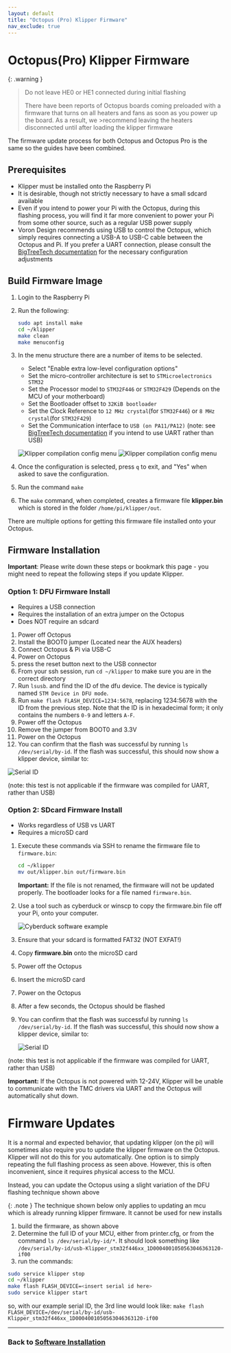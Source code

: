 ```yaml
---
layout: default
title: "Octopus (Pro) Klipper Firmware"
nav_exclude: true
---
```


# Octopus(Pro) Klipper Firmware

{: .warning }
>Do not leave HE0 or HE1 connected during initial flashing
>
>There have been reports of Octopus boards coming preloaded with a firmware that turns on all heaters and fans as soon as you power up the board.  As a result, we >recommend leaving the heaters disconnected until after loading the klipper firmware

The firmware update process for both Octopus and Octopus Pro is the same so the guides have been combined.

## Prerequisites

* Klipper must be installed onto the Raspberry Pi
* It is desirable, though not strictly necessary to have a small sdcard available
* Even if you intend to power your Pi with the Octopus, during this flashing process, you will find it far more convenient to power your Pi from some other source, such as a regular USB power supply
* Voron Design recommends using USB to control the Octopus, which simply requires connecting a USB-A to USB-C cable between the Octopus and Pi.  If you prefer a UART connection, please consult the [BigTreeTech documentation](https://github.com/bigtreetech/BIGTREETECH-OCTOPUS-V1.0/tree/master/Octopus%20works%20on%20Voron%20v2.4/Firmware/Klipper) for the necessary configuration adjustments

## Build Firmware Image

1. Login to the Raspberry Pi
2. Run the following:

   ```bash
   sudo apt install make
   cd ~/klipper
   make clean
   make menuconfig
   ```

3. In the menu structure there are a number of items to be selected.

    * Select "Enable extra low-level configuration options"
    * Set the micro-controller architecture is set to `STMicroelectronics STM32`
    * Set the Processor model to `STM32F446` or `STM32F429` (Depends on the MCU of your motherboard)
    * Set the Bootloader offset to `32KiB bootloader`
    * Set the Clock Reference to `12 MHz crystal`(for `STM32F446`) or `8 MHz crystal`(for `STM32F429`)
    * Set the Communication interface to `USB (on PA11/PA12)`  (note: see [BigTreeTech documentation](https://github.com/bigtreetech/BIGTREETECH-OCTOPUS-V1.0/tree/master/Octopus%20works%20on%20Voron%20v2.4/Firmware/Klipper) if you intend to use UART rather than USB)

    ![Klipper compilation config menu](./images/octopus_f446_klipper_menuconfig.png)
    ![Klipper compilation config menu](./images/octopus_f429_klipper_menuconfig.png)

4. Once the configuration is selected, press `q` to exit, and "Yes" when asked to save the configuration.
5. Run the command `make`
6. The `make` command, when completed, creates a firmware file **klipper.bin** which is stored in the folder `/home/pi/klipper/out`.

There are multiple options for getting this firmware file installed onto your Octopus.

## Firmware Installation

**Important**: Please write down these steps or bookmark this page - you might need to repeat the following steps if you update Klipper.

### Option 1: DFU Firmware Install

* Requires a USB connection
* Requires the installation of an extra jumper on the Octopus
* Does NOT require an sdcard

1. Power off Octopus
2. Install the BOOT0 jumper (Located near the AUX headers)
3. Connect Octopus & Pi via USB-C
4. Power on Octopus
5. press the reset button next to the USB connector
6. From your ssh session, run `cd ~/klipper` to make sure you are in the correct directory
7. Run `lsusb`. and find the ID of the dfu device. The device is typically named `STM Device in DFU mode`.
8. Run `make flash FLASH_DEVICE=1234:5678`, replacing 1234:5678 with the ID from the previous step. Note that the ID is in hexadecimal form; it only contains the numbers `0-9` and letters `A-F`.
9. Power off the Octopus
10. Remove the jumper from BOOT0 and 3.3V
11. Power on the Octopus
12. You can confirm that the flash was successful by running `ls /dev/serial/by-id`. If the flash was successful, this should now show a klipper device, similar to:

   ![Serial ID](./images/stm32f446_id.png)

   (note: this test is not applicable if the firmware was compiled for UART, rather than USB)


### Option 2: SDcard Firmware Install

* Works regardless of USB vs UART
* Requires a microSD card

1. Execute these commands via SSH to rename the firmware file to `firmware.bin`:

   ```bash
   cd ~/klipper
   mv out/klipper.bin out/firmware.bin
   ```

   **Important:** If the file is not renamed, the firmware will not be updated properly. The bootloader looks for a file named `firmware.bin`.

2. Use a tool such as cyberduck or winscp to copy the firmware.bin file off your Pi, onto your computer.

   ![Cyberduck software example](./images/cyberduck_example.png)

3. Ensure that your sdcard is formatted FAT32  (NOT EXFAT!)
4. Copy **firmware.bin** onto the microSD card
5. Power off the Octopus
6. Insert the microSD card
7. Power on the Octopus
8. After a few seconds, the Octopus should be flashed
9. You can confirm that the flash was successful by running `ls /dev/serial/by-id`.  If the flash was successful, this should now show a klipper device, similar to:

   ![Serial ID](./images/stm32f446_id.png)

(note: this test is not applicable if the firmware was compiled for UART, rather than USB)

**Important:** If the Octopus is not powered with 12-24V, Klipper will be unable to communicate with the TMC drivers via UART and the Octopus will automatically shut down.


# Firmware Updates
It is a normal and expected behavior, that updating klipper (on the pi) will sometimes also require you to update the klipper firmware on the Octopus. Klipper will not do this for you automatically.  One option is to simply repeating the full flashing process as seen above.  However, this is often inconvenient, since it requires physical access to the MCU.

Instead, you can update the Octopus using a slight variation of the  DFU flashing technique shown above

{: .note }
The technique shown below only applies to updating an mcu which is already running klipper firmware.  It cannot be used for new installs

1. build the firmware, as shown above
2. Determine the full ID of your MCU, either from printer.cfg, or from the command `ls /dev/serial/by-id/*`.  It should look something like `/dev/serial/by-id/usb-Klipper_stm32f446xx_1D0004001050563046363120-if00`
3. run  the commands:
```bash
sudo service klipper stop
cd ~/klipper
make flash FLASH_DEVICE=<insert serial id here>
sudo service klipper start
```
so, with our example serial ID, the 3rd line would look like: `make flash FLASH_DEVICE=/dev/serial/by-id/usb-Klipper_stm32f446xx_1D0004001050563046363120-if00`

---

### Back to [Software Installation](./index.md#klipper-octoprint-configuration)

